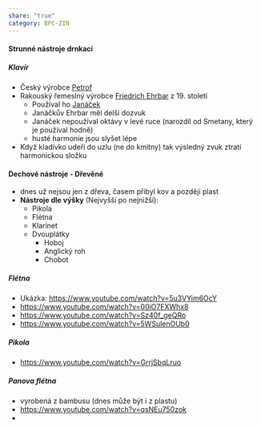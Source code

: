 ```yaml
---
share: "true"
category: BPC-ZIN
---
```


#### Strunné nástroje drnkací
##### Klavír
- Český výrobce [Petrof](https://en.wikipedia.org/wiki/Petrof)
- Rakouský řemeslný výrobce [Friedrich Ehrbar](https://en.wikipedia.org/wiki/Friedrich_Ehrbar) z 19. století
	- Používal ho [Janáček](https://cs.wikipedia.org/wiki/Leo%C5%A1_Jan%C3%A1%C4%8Dek)
	- Janáčkův Ehrbar měl delší dozvuk
	- Janáček nepoužíval oktávy v levé ruce (narozdíl od Smetany, který je používal hodně)
	- husté harmonie jsou slyšet lépe
- Když kladívko udeří do uzlu (ne do kmitny) tak výsledný zvuk ztratí harmonickou složku
#### Dechové nástroje - Dřevěné
- dnes už nejsou jen z dřeva, časem přibyl kov a později plast
- **Nástroje dle výšky** (Nejvyšší po nejnižší):
	- Pikola
	- Flétna
	- Klarinet
	- Dvouplátky
		- Hoboj
		- Anglický roh
		- Chobot
##### Flétna
- Ukázka: https://www.youtube.com/watch?v=5u3VYim6OcY
- https://www.youtube.com/watch?v=00iO7FXWhx8
- https://www.youtube.com/watch?v=Sz40f_geQRo
- https://www.youtube.com/watch?v=5WSulenOUb0
##### Pikola
- https://www.youtube.com/watch?v=GrrjSbqLruo
##### Panova flétna
- vyrobená z bambusu (dnes může být i z plastu)
- https://www.youtube.com/watch?v=qsNEu750zok
- 